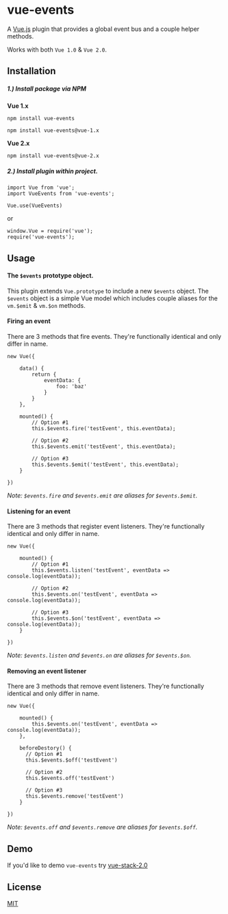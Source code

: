 # vue-events

A [Vue.js](http://vuejs.org) plugin that provides a global event bus and a couple helper methods.

Works with both `Vue 1.0` & `Vue 2.0`.

## Installation

##### 1.) Install package via NPM
**Vue 1.x**

```
npm install vue-events
```
```
npm install vue-events@vue-1.x
```

**Vue 2.x**
```
npm install vue-events@vue-2.x
```


##### 2.) Install plugin within project.
```
import Vue from 'vue';
import VueEvents from 'vue-events';

Vue.use(VueEvents)
```

or

```
window.Vue = require('vue');
require('vue-events');
```

## Usage

#### The `$events` prototype object.
This plugin extends `Vue.prototype` to include a new `$events` object. The `$events` object is a simple Vue model which
includes couple aliases for the `vm.$emit` & `vm.$on` methods.

#### Firing an event
There are 3 methods that fire events. They're functionally identical and only differ in name.
```
new Vue({

    data() {
        return {
            eventData: {
                foo: 'baz'
            }
        }
    },

    mounted() {
        // Option #1
        this.$events.fire('testEvent', this.eventData);

        // Option #2
        this.$events.emit('testEvent', this.eventData);

        // Option #3
        this.$events.$emit('testEvent', this.eventData);
    }

})
```

_Note: `$events.fire` and `$events.emit` are aliases for `$events.$emit`._

#### Listening for an event
There are 3 methods that register event listeners. They're functionally identical and only differ in name.
```
new Vue({

    mounted() {
        // Option #1
        this.$events.listen('testEvent', eventData => console.log(eventData));

        // Option #2
        this.$events.on('testEvent', eventData => console.log(eventData));

        // Option #3
        this.$events.$on('testEvent', eventData => console.log(eventData));
    }

})
```
_Note: `$events.listen` and `$events.on` are aliases for `$events.$on`._

#### Removing an event listener
There are 3 methods that remove event listeners. They're functionally identical and only differ in name.
```
new Vue({

    mounted() {
        this.$events.on('testEvent', eventData => console.log(eventData));
    },

    beforeDestory() {
      // Option #1
      this.$events.$off('testEvent')

      // Option #2
      this.$events.off('testEvent')

      // Option #3
      this.$events.remove('testEvent')
    }

})
```
_Note: `$events.off` and `$events.remove` are aliases for `$events.$off`._


## Demo
If you'd like to demo `vue-events` try [vue-stack-2.0](https://github.com/cklmercer/vue-stack-2.0)

## License

[MIT](http://opensource.org/licenses/MIT)
